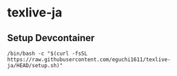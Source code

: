 # texlive-ja

## Setup Devcontainer

```shell
/bin/bash -c "$(curl -fsSL https://raw.githubusercontent.com/eguchi1611/texlive-ja/HEAD/setup.sh)"
```
